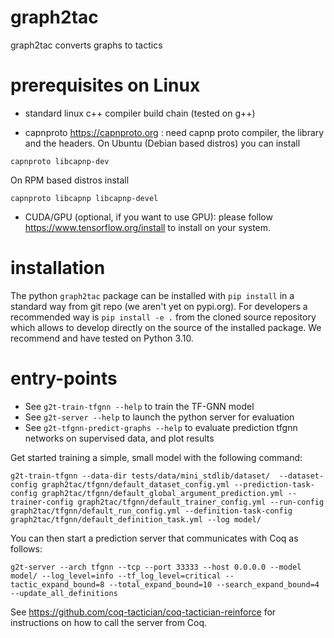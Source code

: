 # graph2tac
graph2tac converts graphs to tactics

# prerequisites on Linux

- standard linux c++ compiler build chain (tested on g++)

- capnproto https://capnproto.org : need capnp proto compiler, the library and the headers. On Ubuntu (Debian based distros) you can install
```
capnproto libcapnp-dev
```
On RPM based distros install
```
capnproto libcapnp libcapnp-devel
```

- CUDA/GPU (optional, if you want to use GPU): please follow https://www.tensorflow.org/install to install on your system.

# installation 

The python `graph2tac` package can be installed with `pip install` in a standard way from git repo (we aren't yet on pypi.org). For developers a recommended way is `pip install -e .` from the cloned source repository which allows to develop directly on the source of the installed package. We recommend and have tested on Python 3.10.

# entry-points

- See `g2t-train-tfgnn --help` to train the TF-GNN model
- See `g2t-server --help` to launch the python server for evaluation
- See `g2t-tfgnn-predict-graphs --help` to evaluate prediction tfgnn networks on supervised data, and plot results

Get started training a simple, small model with the following command:
```
g2t-train-tfgnn --data-dir tests/data/mini_stdlib/dataset/  --dataset-config graph2tac/tfgnn/default_dataset_config.yml --prediction-task-config graph2tac/tfgnn/default_global_argument_prediction.yml --trainer-config graph2tac/tfgnn/default_trainer_config.yml --run-config graph2tac/tfgnn/default_run_config.yml --definition-task-config graph2tac/tfgnn/default_definition_task.yml --log model/
```
You can then start a prediction server that communicates with Coq as follows:
```
g2t-server --arch tfgnn --tcp --port 33333 --host 0.0.0.0 --model model/ --log_level=info --tf_log_level=critical --tactic_expand_bound=8 --total_expand_bound=10 --search_expand_bound=4 --update_all_definitions
```
See https://github.com/coq-tactician/coq-tactician-reinforce for instructions on how to call the server from Coq.
